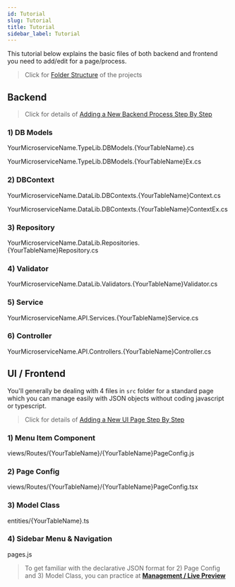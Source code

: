 ```yaml
---
id: Tutorial
slug: Tutorial
title: Tutorial
sidebar_label: Tutorial
---
```


This tutorial below explains the basic files of both backend and frontend you need to add/edit for a page/process.

> Click for [Folder Structure](General/Folder_Structures.md) of the projects

## Backend

> Click for details of [Adding a New Backend Process Step By Step](General/Sample_Page.md#backend)

### 1) DB Models

YourMicroserviceName.TypeLib.DBModels.{YourTableName}.cs

YourMicroserviceName.TypeLib.DBModels.{YourTableName}Ex.cs

### 2) DBContext

YourMicroserviceName.DataLib.DBContexts.{YourTableName}Context.cs

YourMicroserviceName.DataLib.DBContexts.{YourTableName}ContextEx.cs

### 3) Repository

YourMicroserviceName.DataLib.Repositories.{YourTableName}Repository.cs

### 4) Validator

YourMicroserviceName.DataLib.Validators.{YourTableName}Validator.cs

### 5) Service

YourMicroserviceName.API.Services.{YourTableName}Service.cs

### 6) Controller

YourMicroserviceName.API.Controllers.{YourTableName}Controller.cs

## UI / Frontend

You'll generally be dealing with 4 files in  `src`  folder for a standard page which you can manage easily with JSON objects without coding javascript or typescript.
> Click for details of [Adding a New UI Page Step By Step](General/Sample_Page.md#ui--frontend)

### 1) Menu Item Component

views/Routes/{YourTableName}/{YourTableName}PageConfig.js

### 2) Page Config

views/Routes/{YourTableName}/{YourTableName}PageConfig.tsx

### 3) Model Class

entities/{YourTableName}.ts

### 4) Sidebar Menu & Navigation

pages.js

> To get familiar with the declarative JSON format for 2) Page Config and 3) Model Class, you can practice at **[Management / Live Preview](https://demo.netcoregenesis.com/livePreview)**
